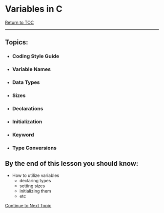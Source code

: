 # Variables in C

<a href="https://github.com/CyberTrainingUSAF/05-C-Programming/blob/master/00-Table-of-Contents.md" rel="Return to TOC"> Return to TOC </a>

---

## Topics:

* ### Coding Style Guide
* ### Variable Names
* ### Data Types
* ### Sizes
* ### Declarations
* ### Initialization
* ### Keyword
* ### Type Conversions

## By the end of this lesson you should know:

* How to utilize variables
  * declaring types
  * setting sizes
  * initializing them
  * etc

<a href="https://github.com/CyberTrainingUSAF/05-C-Programming/blob/master/02_Variables/01_Coding_style_guide.md" rel="Continue to Next Topic"> Continue to Next Topic </a>



